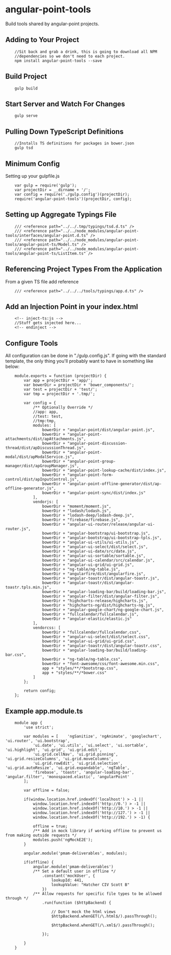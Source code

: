 # angular-point-tools
Build tools shared by angular-point projects.

## Adding to Your Project
        //Sit back and grab a drink, this is going to download all NPM 
        //dependencies so we don't need to each project.
        npm install angular-point-tools --save

        
## Build Project
        gulp build
        
## Start Server and Watch For Changes
        gulp serve
        
## Pulling Down TypeScript Definitions
        //Installs TS definitions for packages in bower.json
        gulp tsd

## Minimum Config
Setting up your gulpfile.js
                
        var gulp = require('gulp');
        var projectDir = __dirname + '/';
        var config = require('./gulp.config')(projectDir);
        require('angular-point-tools')(projectDir, config);
        
## Setting up Aggregate Typings File
        /// <reference path="../../.tmp/typings/tsd.d.ts" />
        /// <reference path="../../node_modules/angular-point-tools/interfaces/angular-point.d.ts" />
        /// <reference path="../../node_modules/angular-point-tools/angular-point-ts/Model.ts" />
        /// <reference path="../../node_modules/angular-point-tools/angular-point-ts/ListItem.ts" />

## Referencing Project Types From the Application
From a given TS file add reference
        
        
        /// <reference path="../../../tools/typings/app.d.ts" />
        
## Add an Injection Point in your index.html
        <!-- inject-ts:js -->
        //Stuff gets injected here...
        <!-- endinject -->

## Configure Tools
All configuration can be done in "./gulp.config.js".  If going with the standard template, the only thing you'll
probably want to have in something like below:
    
        module.exports = function (projectDir) {
            var app = projectDir + 'app/';
            var bowerDir = projectDir + 'bower_components/';
            var test = projectDir + 'test/';
            var tmp = projectDir + '.tmp/';
        
            var config = {
                /** Optionally Override */
                //app: app,
                //test: test,
                //tmp:tmp,
                modules: [
                    bowerDir + "angular-point/dist/angular-point.js",
                    bowerDir + "angular-point-attachments/dist/apAttachments.js",
                    bowerDir + "angular-point-discussion-thread/dist/apDiscussionThread.js",
                    bowerDir + "angular-point-modal/dist/apModalService.js",
                    bowerDir + "angular-point-group-manager/dist/apGroupManager.js",
                    bowerDir + "angular-point-lookup-cache/dist/index.js",
                    bowerDir + "angular-point-form-control/dist/apInputControl.js",
                    bowerDir + "angular-point-offline-generator/dist/ap-offline-generator.js",
                    bowerDir + "angular-point-sync/dist/index.js"
                ],
                vendorjs: [
                    bowerDir + "moment/moment.js",
                    bowerDir + "lodash/lodash.js",
                    bowerDir + "lodash-deep/lodash-deep.js",
                    bowerDir + "firebase/firebase.js",
                    bowerDir + "angular-ui-router/release/angular-ui-router.js",
                    bowerDir + "angular-bootstrap/ui-bootstrap.js",
                    bowerDir + "angular-bootstrap/ui-bootstrap-tpls.js",
                    bowerDir + "angular-ui-utils/ui-utils.js",
                    bowerDir + "angular-ui-select/dist/select.js",
                    bowerDir + "angular-ui-date/src/date.js",
                    bowerDir + "angular-ui-sortable/sortable.js",
                    bowerDir + "angular-ui-calendar/src/calendar.js",
                    bowerDir + "angular-ui-grid/ui-grid.js",
                    bowerDir + "ng-table/ng-table.js",
                    bowerDir + "angularfire/dist/angularfire.js",
                    bowerDir + "angular-toastr/dist/angular-toastr.js",
                    bowerDir + "angular-toastr/dist/angular-toastr.tpls.min.js",
                    bowerDir + "angular-loading-bar/build/loading-bar.js",
                    bowerDir + "angular-filter/dist/angular-filter.js",
                    bowerDir + "highcharts-release/highcharts.js",
                    bowerDir + "highcharts-ng/dist/highcharts-ng.js",
                    bowerDir + "angular-google-chart/ng-google-chart.js",
                    bowerDir + "fullcalendar/fullcalendar.js",
                    bowerDir + "angular-elastic/elastic.js"
                ],
                vendorcss: [
                    bowerDir + "fullcalendar/fullcalendar.css",
                    bowerDir + "angular-ui-select/dist/select.css",
                    bowerDir + "angular-ui-grid/ui-grid.css",
                    bowerDir + "angular-toastr/dist/angular-toastr.css",
                    bowerDir + "angular-loading-bar/build/loading-bar.css",
                    bowerDir + "ng-table/ng-table.css",
                    bowerDir + "font-awesome/css/font-awesome.min.css",
                    app + "styles/**/*bootstrap.css",
                    app + "styles/**/*bower.css"
                ]
            };
        
            return config;
        };
        
        
## Example app.module.ts

        module app {
            'use strict';
        
            var modules = [    'ngSanitize', 'ngAnimate', 'googlechart', 'ui.router', 'ui.bootstrap',
                'ui.date', 'ui.utils', 'ui.select', 'ui.sortable', 'ui.highlight', 'ui.grid', 'ui.grid.edit',
                'ui.grid.cellNav', 'ui.grid.pinning', 'ui.grid.resizeColumns', 'ui.grid.moveColumns',
                'ui.grid.rowEdit', 'ui.grid.selection', 'ui.grid.autoResize', 'ui.grid.expandable', 'ngTable',
                'firebase', 'toastr', 'angular-loading-bar', 'angular.filter', 'monospaced.elastic', 'angularPoint'
            ];
        
            var offline = false;
        
            if(window.location.href.indexOf('localhost') > -1 ||
                window.location.href.indexOf('http://0.') > -1 ||
                window.location.href.indexOf('http://10.') > -1 ||
                window.location.href.indexOf('http://127.') > -1 ||
                window.location.href.indexOf('http://192.') > -1) {
        
                offline = true;
                /** Add in mock library if working offline to prevent us from making outside requests */
                modules.push('ngMockE2E');
            }
        
            angular.module('pmam-deliverables', modules);
        
            if(offline) {
                angular.module('pmam-deliverables')
                /** Set a default user in offline */
                    .constant('mockUser', {
                        lookupId: 441,
                        lookupValue: "Hatcher CIV Scott B"
                    })
                /** Allow requests for specific file types to be allowed through */
                    .run(function ($httpBackend) {
        
                        // Don't mock the html views
                        $httpBackend.whenGET(/\.html$/).passThrough();
        
                        $httpBackend.whenGET(/\.xml$/).passThrough();
        
                    });
        
            }
        }